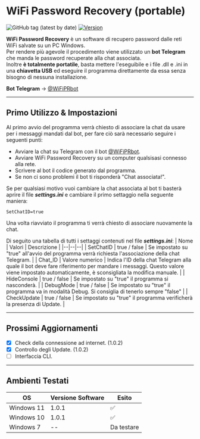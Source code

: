# WiFi Password Recovery (portable)

![GitHub tag (latest by date)](https://img.shields.io/github/v/tag/Criper98/WiFi-Password-Recovery?color=10&label=Release)
[![Version](https://img.shields.io/badge/OS-Windows-orange)]()

**WiFi Password Recovery** è un software di recupero password dalle reti WiFi salvate su un PC Windows.  
Per rendere più agevole il procedimento viene utilizzato un **bot Telegram** che manda le password recuperate alla chat associata.  
Inoltre **è totalmente portatile**, basta mettere l'eseguibile e i file .dll e .ini in una **chiavetta USB** ed eseguire il programma direttamente da essa senza bisogno di nessuna installazione.

**Bot Telegram** -> [@WiFiPRbot](https://t.me/WiFiPRbot)

----
## Primo Utilizzo & Impostazioni

Al primo avvio del programma verrà chiesto di associare la chat da usare per i messaggi mandati dal bot, per fare ciò sarà necessario seguire i seguenti punti:
- Avviare la chat su Telegram con il bot [@WiFiPRbot](https://t.me/WiFiPRbot).
- Avviare WiFi Password Recovery su un computer qualsisasi connesso alla rete.
- Scrivere al bot il codice generato dal programma.
- Se non ci sono problemi il bot ti risponderà "Chat associata!".

Se per qualsiasi motivo vuoi cambiare la chat associata al bot ti basterà aprire il file ***settings.ini*** e cambiare il primo settaggio nella seguente maniera:
```
SetChatID=true
```
Una volta riavviato il programma ti verrà chiesto di associare nuovamente la chat.

Di seguito una tabella di tutti i settaggi contenuti nel file ***settings.ini***:
| Nome | Valori | Descrizione |
|--|--|--|
| SetChatID | true / false | Se impostato su "true" all'avvio del programma verrà richiesta l'associazione della chat Telegram. |
| Chat_ID | Valore numerico | Indica l'ID della chat Telegram alla quale il bot deve fare riferimento per mandare i messaggi. Questo valore viene impostato automaticamente, è sconsigliata la modifica manuale. |
| HideConsole | true / false | Se impostato su "true" il programma si nasconderà. |
| DebugMode | true / false | Se impostato su "true" il programma va in modalità Debug. Si consiglia di tenerlo sempre "false" |
| CheckUpdate | true / false | Se impostato su "true" il programma verificherà la presenza di Update. |

----
## Prossimi Aggiornamenti

- [X] Check della connessione ad internet. (1.0.2)
- [X] Controllo degli Update. (1.0.2)
- [ ] Interfaccia CLI.

----
## Ambienti Testati

| OS | Versione Software | Esito |
|--|--|--|
| Windows 11 | 1.0.1 | ✅ |
| Windows 10 | 1.0.1 | ✅ |
| Windows 7 | -- | Da testare |
